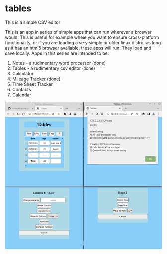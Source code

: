 # tables
This is a simple CSV editor

This is an app in series of simple apps that can run wherever a broswer would.  This is useful for example where you want to ensure cross-platform functionality, or if you are loading a very simple or older linux distro, as long as it has an html5 browser available, these apps will run.  They load and save locally.  Apps in this series are intended to be:

1) Notes - a rudimentary word processor (done)
2) Tables - a rudimentary csv editor (done)
3) Calculator 
4) Mileage Tracker (done)
5) Time Sheet Tracker
6) Contacts
7) Calendar

<p align="center"> <img src="screenshot.png"></p>
